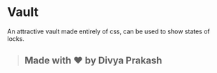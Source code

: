 # Vault

An attractive vault made entirely of css, can be used to show states of locks.

> ## Made with ❤ by Divya Prakash